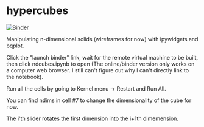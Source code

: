 # hypercubes
[![Binder](https://mybinder.org/badge_logo.svg)](https://mybinder.org/v2/gh/ClayCampaigne/hypercubes/HEAD/tree/)

Manipulating n-dimensional solids (wireframes for now) with ipywidgets and bqplot.

Click the "launch binder" link, wait for the remote virtual machine to be built, then click ndcubes.ipynb to open 
(The online/binder version only works on a computer web browser. I still can't figure out why I can't directly link to the notebook).

Run all the cells by going to Kernel menu -> Restart and Run All.

You can find ndims in cell #7 to change the dimensionality of the cube for now.

The i'th slider rotates the first dimension into the i+1th dimemension.
